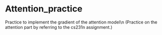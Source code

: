 # Attention_practice
Practice to implement the gradient of the attention model\n
(Practice on the attention part by referring to the cs231n assignment.)

